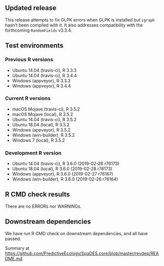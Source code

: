 ## Updated release

This release attempts to fix GLPK errors when GLPK is installed but `igraph` hasn't been compiled with it.
It also addresses compatibility with the forthcoming `RandomFields` v3.3.4.

## Test environments

### Previous R versions
* Ubuntu 14.04        (travis-ci), R 3.3.3
* Ubuntu 14.04        (travis-ci), R 3.4.4
* Windows              (appveyor), R 3.3.3
* Windows              (appveyor), R 3.4.4

### Current R versions
* macOS Mojave       (travis-ci), R 3.5.2
* macOS Mojave           (local), R 3.5.2
* Ubuntu 14.04       (travis-ci), R 3.5.2
* Ubuntu 18.04           (local), R 3.5.2
* Windows             (appveyor), R 3.5.2
* Windows          (win-builder), R 3.5.2
* Windows 7              (local), R 3.5.2

### Development R version
* Ubuntu 14.04       (travis-ci), R 3.6.0 (2019-02-28 r76173)
* Ubuntu 18.04           (local), R 3.6.0 (2019-02-28 r76173)
* Windows             (appveyor), R 3.6.0 (2019-02-27 r76167)
* Windows          (win-builder), R 3.6.0 (2019-02-26 r76164)

## R CMD check results

There are no ERRORs nor WARNINGs.

## Downstream dependencies

We have run R CMD check on downstream dependencies, and all have passed.

Summary at https://github.com/PredictiveEcology/SpaDES.core/blob/master/revdep/README.md.
